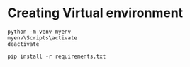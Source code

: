 # Creating Virtual environment
```
python -m venv myenv
myenv\Scripts\activate
deactivate

pip install -r requirements.txt
```